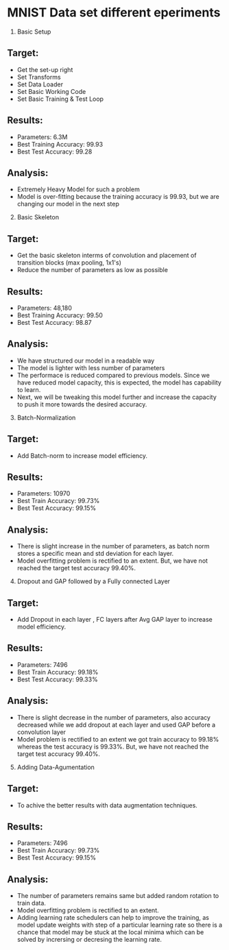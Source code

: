 # MNIST Data set different eperiments

1. Basic Setup

## Target:

- Get the set-up right
- Set Transforms
- Set Data Loader
- Set Basic Working Code
- Set Basic Training  & Test Loop

## Results:
- Parameters: 6.3M
- Best Training Accuracy: 99.93
- Best Test Accuracy: 99.28

## Analysis:
- Extremely Heavy Model for such a problem
- Model is over-fitting because the training accuracy is 99.93, but we are changing our model in the next step


2. Basic Skeleton

## Target:

- Get the basic skeleton interms of convolution and placement of transition blocks (max pooling, 1x1's)
- Reduce the number of parameters as low as possible

## Results:
- Parameters: 48,180
- Best Training Accuracy: 99.50
- Best Test Accuracy: 98.87

## Analysis:
- We have structured our model in a readable way
- The model is lighter with less number of parameters 
- The performace is reduced compared to previous models. Since we have reduced model capacity, this is expected, the model has capability to learn.   
- Next, we will be tweaking this model further and increase the capacity to push it more towards the desired accuracy.


3. Batch-Normalization

## Target:

- Add Batch-norm to increase model efficiency.

## Results:
-   Parameters: 10970
-   Best Train Accuracy: 99.73%
-   Best Test Accuracy: 99.15%

## Analysis:
-   There is slight increase in the number of parameters, as batch norm stores a specific mean and std deviation for each layer.
-   Model overfitting problem is rectified to an extent. But, we have not reached the target test accuracy 99.40%.


4. Dropout and GAP followed by a Fully connected Layer

## Target:

- Add Dropout in each layer , FC layers after Avg GAP layer  to increase model efficiency.

## Results:


-   Parameters: 7496
-   Best Train Accuracy: 99.18%
-   Best Test Accuracy: 99.33%

## Analysis:


-   There is slight decrease in the number of parameters, also accuracy decreased while we add dropout at each layer and used GAP before a convolution layer 
-   Model problem is rectified to an extent we got train accuracy to 99.18% whereas the test accuracy is 99.33%. But, we have not reached the target test accuracy 99.40%.


5. Adding Data-Agumentation

## Target:

- To achive the better results with data augmentation techniques.

## Results:

-   Parameters: 7496
-   Best Train Accuracy: 99.73%
-   Best Test Accuracy: 99.15%

## Analysis:

-   The number of parameters remains same but added random rotation to train data.
-   Model overfitting problem is rectified to an extent.
-   Adding learning rate schedulers can help to improve the training, as model update weights with step of a particular learning rate so there is a chance that model may be stuck at the local minima which can be solved by incrersing or decresing the learning rate.